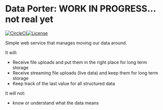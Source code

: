 # Data Porter:  WORK IN PROGRESS... not real yet

[![CircleCI](https://circleci.com/gh/NatelEnergy/data-porter/tree/master.svg?style=svg)](https://circleci.com/gh/NatelEnergy/excel-server/tree/master)[![License](https://img.shields.io/badge/License-Apache%202.0-blue.svg)](https://opensource.org/licenses/Apache-2.0)

Simple web service that manages moving our data around.

It will:
 * Receive file uploads and put them in the right place for long term storage
 * Receive streaming file uploads (live data) and keep them for long term storage
 * Keep track of the last value for all structured data

It will not:
 * know or understand what the data means




